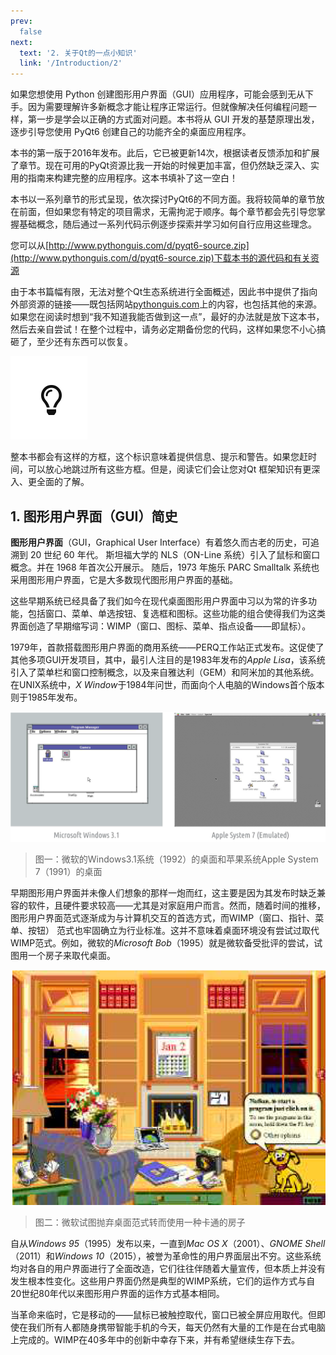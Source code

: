 ```yaml
---
prev:
  false
next:
  text: '2. 关于Qt的一点小知识'
  link: '/Introduction/2'
---
```


如果您想使用 Python 创建图形用户界面（GUI）应用程序，可能会感到无从下手。因为需要理解许多新概念才能让程序正常运行。但就像解决任何编程问题一样，第一步是学会以正确的方式面对问题。本书将从 GUI 开发的基楚原理出发，逐步引导您使用 PyQt6 创建自己的功能齐全的桌面应用程序。

本书的第一版于2016年发布。此后，它已被更新14次，根据读者反馈添加和扩展了章节。现在可用的PyQt资源比我一开始的时候更加丰富，但仍然缺乏深入、实用的指南来构建完整的应用程序。这本书填补了这一空白！

本书以一系列章节的形式呈现，依次探讨PyQt6的不同方面。我将较简单的章节放在前面，但如果您有特定的项目需求，无需拘泥于顺序。每个章节都会先引导您掌握基础概念，随后通过一系列代码示例逐步探索并学习如何自行应用这些理念。

您可以从[http://www.pythonguis.com/d/pyqt6-source.zip](http://www.pythonguis.com/d/pyqt6-source.zip)下载本书的源代码和有关资源

由于本书篇幅有限，无法对整个Qt生态系统进行全面概述，因此书中提供了指向外部资源的链接——既包括网站[pythonguis.com](https://www.pythonguis.com/)上的内容，也包括其他的来源。如果您在阅读时想到“我不知道我能否做到这一点”，最好的办法就是放下这本书，然后去亲自尝试！在整个过程中，请务必定期备份您的代码，这样如果您不小心搞砸了，至少还有东西可以恢复。

![tips](tips.png)

整本书都会有这样的方框，这个标识意味着提供信息、提示和警告。如果您赶时间，可以放心地跳过所有这些方框。但是，阅读它们会让您对Qt 框架知识有更深入、更全面的了解。

## 1. 图形用户界面（GUI）简史

 **图形用户界面**（GUI，Graphical User Interface）有着悠久而古老的历史，可追溯到
20 世纪 60 年代。 斯坦福大学的 NLS（ON-Line 系统）引入了鼠标和窗口概念。并在 1968 年首次公开展示。 随后，1973 年施乐 PARC Smalltalk 系统也采用图形用户界面，它是大多数现代图形用户界面的基础。

这些早期系统已经具备了我们如今在现代桌面图形用户界面中习以为常的许多功能，包括窗口、菜单、单选按钮、复选框和图标。这些功能的组合使得我们为这类界面创造了早期缩写词：WIMP（窗口、图标、菜单、指点设备——即鼠标）。

1979年，首款搭载图形用户界面的商用系统——PERQ工作站正式发布。这促使了其他多项GUI开发项目，其中，最引人注目的是1983年发布的*Apple Lisa*，该系统引入了菜单栏和窗口控制概念，以及来自雅达利（GEM）和阿米加的其他系统。在UNIX系统中，*X Window*于1984年问世，而面向个人电脑的Windows首个版本则于1985年发布。

![figure_1](figure_1.png)

> 图一：微软的Windows3.1系统（1992）的桌面和苹果系统Apple System 7（1991）的桌面

早期图形用户界面并未像人们想象的那样一炮而红，这主要是因为其发布时缺乏兼容的软件，且硬件要求较高——尤其是对家庭用户而言。然而，随着时间的推移，图形用户界面范式逐渐成为与计算机交互的首选方式，而WIMP（窗口、指针、菜单、按钮） 范式也牢固确立为行业标准。这并不意味着桌面环境没有尝试过取代WIMP范式。例如，微软的*Microsoft Bob*（1995）就是微软备受批评的尝试，试图用一个房子来取代桌面。

![house](house.png)

> 图二：微软试图抛弃桌面范式转而使用一种卡通的房子

自从*Windows 95*（1995）发布以来，一直到*Mac OS X*（2001）、*GNOME Shell*（2011）和*Windows 10*（2015），被誉为革命性的用户界面层出不穷。这些系统均对各自的用户界面进行了全面改造，它们往往伴随着大量宣传，但本质上并没有发生根本性变化。这些用户界面仍然是典型的WIMP系统，它们的运作方式与自20世纪80年代以来图形用户界面的运作方式基本相同。

当革命来临时，它是移动的——鼠标已被触控取代，窗口已被全屏应用取代。但即使在我们所有人都随身携带智能手机的今天，每天仍然有大量的工作是在台式电脑上完成的。WIMP在40多年中的创新中幸存下来，并有希望继续生存下去。
